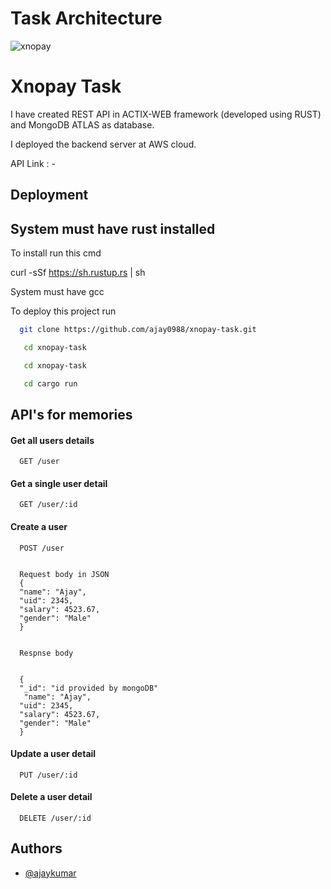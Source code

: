 # Task Architecture
![xnopay](https://user-images.githubusercontent.com/64467997/147384716-3a33ffe2-8477-4d14-86b1-0b02dfc327f4.png)

# Xnopay Task

I have created REST API in ACTIX-WEB framework (developed using RUST) and MongoDB ATLAS as database.

I deployed the backend server at AWS cloud.

API Link : - 
## Deployment
## System must have rust installed
To install run  this cmd

curl -sSf https://sh.rustup.rs | sh

System must have gcc


To deploy this project run

```bash
  git clone https://github.com/ajay0988/xnopay-task.git
```

```bash
   cd xnopay-task
```
```bash
   cd xnopay-task
```
```bash
   cd cargo run 
```

## API's for memories

#### Get all users details

```http
  GET /user
```

#### Get a single user detail

```http
  GET /user/:id
```
#### Create a user

```http
  POST /user


  Request body in JSON
  {
  "name": "Ajay",
  "uid": 2345,
  "salary": 4523.67,
  "gender": "Male"
  }


  Respnse body


  {
  "_id": "id provided by mongoDB"
   "name": "Ajay",
  "uid": 2345,
  "salary": 4523.67,
  "gender": "Male"
  }
```
#### Update a user detail

```http
  PUT /user/:id
```

#### Delete a user detail

```http
  DELETE /user/:id
```




## Authors

- [@ajaykumar](https://github.com/ajay0988/)

